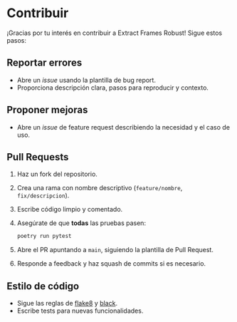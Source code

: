 # Contribuir

¡Gracias por tu interés en contribuir a Extract Frames Robust! Sigue estos pasos:

## Reportar errores
- Abre un _issue_ usando la plantilla de bug report.
- Proporciona descripción clara, pasos para reproducir y contexto.

## Proponer mejoras
- Abre un _issue_ de feature request describiendo la necesidad y el caso de uso.

## Pull Requests
1. Haz un fork del repositorio.
2. Crea una rama con nombre descriptivo (`feature/nombre`, `fix/descripcion`).
3. Escribe código limpio y comentado.
4. Asegúrate de que **todas** las pruebas pasen:

   ```bash
   poetry run pytest
   ```

5. Abre el PR apuntando a `main`, siguiendo la plantilla de Pull Request.
6. Responde a feedback y haz squash de commits si es necesario.

## Estilo de código
- Sigue las reglas de [flake8](.flake8) y [black](https://black.readthedocs.io/).
- Escribe tests para nuevas funcionalidades.
